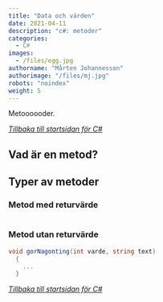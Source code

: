 ```yaml
---
title: "Data och värden"
date: 2021-04-11
description: "c#: metoder"
categories:
  - C#
images:
  - /files/egg.jpg
authorname: "Mårten Johannesson"
authorimage: "/files/mj.jpg"
robots: "noindex"
weight: 5
---
```


Metoooooder.
<!--more-->
*[Tillbaka till startsidan för C#](../)*

## Vad är en metod?

## Typer av metoder

### Metod med returvärde
```C#

```

### Metod utan returvärde

```c#
void gorNagonting(int varde, string text)
  {
    ...
  }
```
*[Tillbaka till startsidan för C#](../)*
